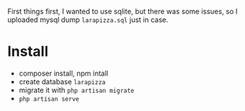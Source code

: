 First things first, I wanted to use sqlite, but there was some issues, so I uploaded mysql dump `larapizza.sql` just in case.

# Install
- composer install, npm intall
- create database `larapizza` 
- migrate it with `php artisan migrate`
- `php artisan serve`
